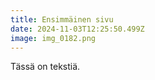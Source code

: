 ```yaml
---
title: Ensimmäinen sivu
date: 2024-11-03T12:25:50.499Z
image: img_0182.png
---
```

Tässä on tekstiä.